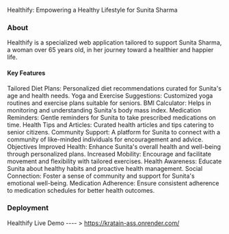 Healthify: Empowering a Healthy Lifestyle for Sunita Sharma
### About
Healthify is a specialized web application tailored to support Sunita Sharma, a woman over 65 years old, in her journey toward a healthier and happier life.

#### Key Features
Tailored Diet Plans: Personalized diet recommendations curated for Sunita's age and health needs.
Yoga and Exercise Suggestions: Customized yoga routines and exercise plans suitable for seniors.
BMI Calculator: Helps in monitoring and understanding Sunita's body mass index.
Medication Reminders: Gentle reminders for Sunita to take prescribed medications on time.
Health Tips and Articles: Curated health articles and tips catering to senior citizens.
Community Support: A platform for Sunita to connect with a community of like-minded individuals for encouragement and advice.
Objectives
Improved Health: Enhance Sunita's overall health and well-being through personalized plans.
Increased Mobility: Encourage and facilitate movement and flexibility with tailored exercises.
Health Awareness: Educate Sunita about healthy habits and proactive health management.
Social Connection: Foster a sense of community and support for Sunita's emotional well-being.
Medication Adherence: Ensure consistent adherence to medication schedules for better health outcomes.
### Deployment
Healthify Live Demo ---- > https://kratain-ass.onrender.com/


